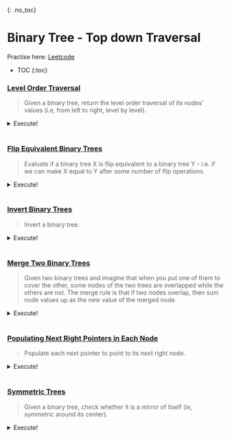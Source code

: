 {: .no_toc}
# Binary Tree - Top down Traversal
Practise here: [Leetcode]()

- TOC
{:toc}

### [Level Order Traversal](https://leetcode.com/problems/binary-tree-level-order-traversal/)

> Given a binary tree, return the level order traversal of its nodes' values (i.e, from left to right, level by level).

<details><summary markdown="span">Execute!</summary>

```python
class Solution:
    def levelOrder(self, root: Optional[TreeNode]) -> List[List[int]]:
        q = [(root, 0)]

        res = collections.defaultdict(list)
        while q:
            tmp, d = q.pop(0)
            if tmp is None:
                continue

            res[d].append(tmp.val)
            q.append((tmp.left, d + 1))
            q.append((tmp.right, d + 1))

        return res.values()

    #Using global state
    def levelOrder(self, root: Optional[TreeNode]) -> List[List[int]]:
        def solve(node, d):
            if not node:
                return
            else:
                res[d].append(node.val)
                solve(node.left, d + 1)
                solve(node.right, d + 1)

        res = collections.defaultdict(list)
        solve(root, 0)
        return res.values()
```

</details>
<BR>

### [Flip Equivalent Binary Trees](https://leetcode.com/problems/flip-equivalent-binary-trees/)

> Evaluate if a binary tree X is flip equivalent to a binary tree Y - i.e. if we can make X equal
to Y after some number of flip operations. 

<details><summary markdown="span">Execute!</summary>

```python
class Solution(object):
    def flipEquiv(self, a, b):
        if a == b == None:
            return True
        elif a is None or b is None:
            return False
        elif a.val != b.val:
            return False
        return (self.flipEquiv(a.left, b.left)  and self.flipEquiv(a.right, b.right) or
                self.flipEquiv(a.left, b.right) and self.flipEquiv(a.right, b.left))
```

</details>
<BR>

### [Invert Binary Trees](https://leetcode.com/problems/invert-binary-tree/)

> Invert a binary tree.

<details><summary markdown="span">Execute!</summary>

```python
def invertTree(root):
    if root is not None:
        return TreeNode(root.val, 
                        invertTree(root.right), 
                        invertTree(root.left))

```

</details>
<BR>

### [Merge Two Binary Trees](https://leetcode.com/problems/merge-two-binary-trees/)

> Given two binary trees and imagine that when you put one of them to cover the other, 
some nodes of the two trees are overlapped while the others are not. The merge rule is that if two nodes overlap, 
then sum node values up as the new value of the merged node.

<details><summary markdown="span">Execute!</summary>

```python
class Solution:
    def mergeTrees(self, a: TreeNode, b: TreeNode) -> TreeNode:
        if a is None and b is None:
            return
        if a is None:
            return b
        elif b is None:
            return a
        if a is not None and b is not None:
            return TreeNode(a.val + b.val, self.mergeTrees(a.left, b.left), self.mergeTrees(a.right, b.right))
```

</details>
<BR>

### [Populating Next Right Pointers in Each Node](https://leetcode.com/problems/populating-next-right-pointers-in-each-node-ii/)

> Populate each next pointer to point to its next right node. 
<details><summary markdown="span">Execute!</summary>

```python
class Solution:
    def connect(self, root: 'Node') -> 'Node':
        q = [root]
        qChildren = []

        while q:
            curr = q.pop(0)
            if not curr:
                continue

            if q:
                curr.next = q[0]

            if curr.left:
                qChildren.append(curr.left)
            if curr.right:
                qChildren.append(curr.right)

            if not q and qChildren:
                q, qChildren = qChildren, q

        return root
```

</details>
<BR>

### [Symmetric Trees](https://leetcode.com/problems/symmetric-tree/)

> Given a binary tree, check whether it is a mirror of itself (ie, symmetric around its center).

<details><summary markdown="span">Execute!</summary>

```python
class Solution:
    def isSymmetric(self, root: TreeNode) -> bool:
        def check(a,b):
            if a is None and b is None:
                return True
            if a is None or b is None:
                return False
            if a.val == b.val and check(a.left,b.right) and check(a.right, b.left):
                return True
            else:
                return False

        return check(root,root)
```

</details>
<BR>